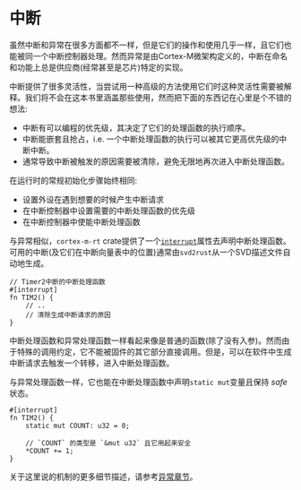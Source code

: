 # 中断

虽然中断和异常在很多方面都不一样，但是它们的操作和使用几乎一样，且它们也能被同一个中断控制器处理。然而异常是由Cortex-M微架构定义的，中断在命名和功能上总是供应商(经常甚至是芯片)特定的实现。

中断提供了很多灵活性，当尝试用一种高级的方法使用它们时这种灵活性需要被解释。我们将不会在这本书里涵盖那些使用，然而把下面的东西记在心里是个不错的想法:
* 中断有可以编程的优先级，其决定了它们的处理函数的执行顺序。
* 中断能嵌套且抢占，i.e. 一个中断处理函数的执行可以被其它更高优先级的中断中断。
* 通常导致中断被触发的原因需要被清除，避免无限地再次进入中断处理函数。

在运行时的常规初始化步骤始终相同:
* 设置外设在遇到想要的时候产生中断请求
* 在中断控制器中设置需要的中断处理函数的优先级
* 在中断控制器中使能中断处理函数

与异常相似，`cortex-m-rt` crate提供了一个[`interrupt`]属性去声明中断处理函数。可用的中断(及它们在中断向量表中的位置)通常由`svd2rust`从一个SVD描述文件自动地生成。

[`interrupt`]: https://docs.rs/cortex-m-rt-macros/0.1.5/cortex_m_rt_macros/attr.interrupt.html

``` rust,ignore
// Timer2中断的中断处理函数
#[interrupt]
fn TIM2() {
    // ..
    // 清除生成中断请求的原因
}
```

中断处理函数和异常处理函数一样看起来像是普通的函数(除了没有入参)。然而由于特殊的调用约定，它不能被固件的其它部分直接调用。但是，可以在软件中生成中断请求去触发一个转移，进入中断处理函数。

与异常处理函数一样，它也能在中断处理函数中声明`static mut`变量且保持 *safe* 状态。

``` rust,ignore
#[interrupt]
fn TIM2() {
    static mut COUNT: u32 = 0;

    // `COUNT` 的类型是 `&mut u32` 且它用起来安全
    *COUNT += 1;
}
```

关于这里说的机制的更多细节描述，请参考[异常章节]。

[异常章节]: ./exceptions.md
